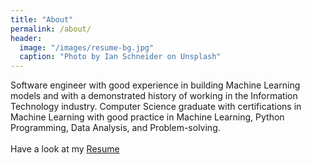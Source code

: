 ```yaml
---
title: "About"
permalink: /about/
header:
  image: "/images/resume-bg.jpg"
  caption: "Photo by Ian Schneider on Unsplash"
---
```


Software engineer with good experience in building Machine Learning models and with a demonstrated history of working in the Information Technology industry. Computer Science graduate with certifications in Machine Learning with good practice in Machine Learning, Python Programming, Data Analysis, and Problem-solving.<br>
<br>
Have a look at my [Resume](/_pages/resume.html)<br>

